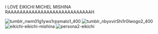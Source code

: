    I LOVE EIKICHI MICHEL MISHINA RAAAAAAAAAAAAAAAAAAAAAAAAAAAAH


![tumblr_nwm01g1yws1rpsmato1_400](https://github.com/ibayuzuyaoienjoyer/ibayuzuyaoienjoyer/assets/156369062/25863662-f395-4770-a519-510d45d72485)
![tumblr_nbyxvirShi1r0lwogo2_400](https://github.com/ibayuzuyaoienjoyer/ibayuzuyaoienjoyer/assets/156369062/bdba6216-e7ac-48cb-8548-26b7039ef4e7)
![eikichi-eikichi-mishina](https://github.com/ibayuzuyaoienjoyer/ibayuzuyaoienjoyer/assets/156369062/84423d45-4c60-4d69-8d8d-47541cbb3825)
![persona2-eikichi](https://github.com/ibayuzuyaoienjoyer/ibayuzuyaoienjoyer/assets/156369062/c0b8a420-6abe-4b41-83e9-b5f1162d0a08)

